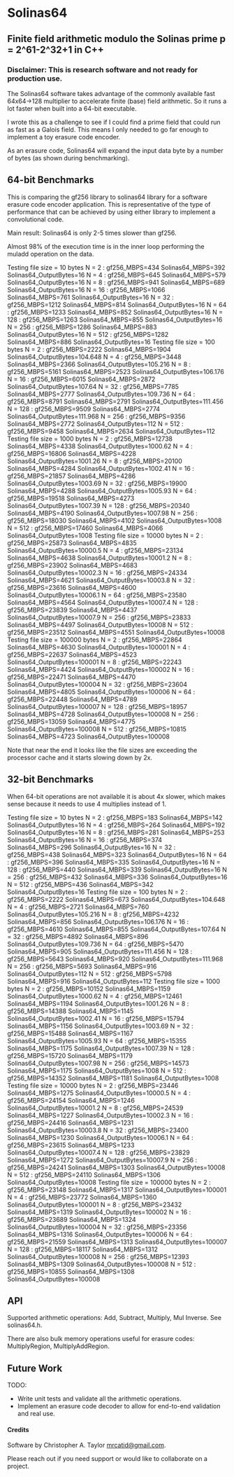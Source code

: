 # Solinas64
## Finite field arithmetic modulo the Solinas prime p = 2^61-2^32+1 in C++

### Disclaimer: This is research software and not ready for production use.

The Solinas64 software takes advantage of the commonly available fast
64x64->128 multiplier to accelerate finite (base) field arithmetic.
So it runs a lot faster when built into a 64-bit executable.

I wrote this as a challenge to see if I could find a prime field that could run as fast as a Galois field.  This means I only needed to go far enough to implement a toy erasure code encoder.

As an erasure code, Solinas64 will expand the input data byte by a number of bytes (as shown during benchmarking).

## 64-bit Benchmarks

This is comparing the gf256 library to solinas64 library for a software erasure code encoder application.
This is representative of the type of performance that can be achieved by using either library to implement a convolutional code.

Main result: Solinas64 is only 2-5 times slower than gf256.

Almost 98% of the execution time is in the inner loop performing the muladd operation on the data.

  Testing file size = 10 bytes
  N = 2 :  gf256_MBPS=434 Solinas64_MBPS=392 Solinas64_OutputBytes=16
  N = 4 :  gf256_MBPS=645 Solinas64_MBPS=579 Solinas64_OutputBytes=16
  N = 8 :  gf256_MBPS=941 Solinas64_MBPS=689 Solinas64_OutputBytes=16
  N = 16 :  gf256_MBPS=1066 Solinas64_MBPS=761 Solinas64_OutputBytes=16
  N = 32 :  gf256_MBPS=1212 Solinas64_MBPS=814 Solinas64_OutputBytes=16
  N = 64 :  gf256_MBPS=1233 Solinas64_MBPS=852 Solinas64_OutputBytes=16
  N = 128 :  gf256_MBPS=1263 Solinas64_MBPS=855 Solinas64_OutputBytes=16
  N = 256 :  gf256_MBPS=1286 Solinas64_MBPS=883 Solinas64_OutputBytes=16
  N = 512 :  gf256_MBPS=1282 Solinas64_MBPS=886 Solinas64_OutputBytes=16
  Testing file size = 100 bytes
  N = 2 :  gf256_MBPS=2222 Solinas64_MBPS=1904 Solinas64_OutputBytes=104.648
  N = 4 :  gf256_MBPS=3448 Solinas64_MBPS=2366 Solinas64_OutputBytes=105.216
  N = 8 :  gf256_MBPS=5161 Solinas64_MBPS=2523 Solinas64_OutputBytes=106.176
  N = 16 :  gf256_MBPS=6015 Solinas64_MBPS=2872 Solinas64_OutputBytes=107.64
  N = 32 :  gf256_MBPS=7785 Solinas64_MBPS=2777 Solinas64_OutputBytes=109.736
  N = 64 :  gf256_MBPS=8791 Solinas64_MBPS=2791 Solinas64_OutputBytes=111.456
  N = 128 :  gf256_MBPS=9509 Solinas64_MBPS=2774 Solinas64_OutputBytes=111.968
  N = 256 :  gf256_MBPS=9356 Solinas64_MBPS=2772 Solinas64_OutputBytes=112
  N = 512 :  gf256_MBPS=9458 Solinas64_MBPS=2634 Solinas64_OutputBytes=112
  Testing file size = 1000 bytes
  N = 2 :  gf256_MBPS=12738 Solinas64_MBPS=4338 Solinas64_OutputBytes=1000.62
  N = 4 :  gf256_MBPS=16806 Solinas64_MBPS=4228 Solinas64_OutputBytes=1001.26
  N = 8 :  gf256_MBPS=20100 Solinas64_MBPS=4284 Solinas64_OutputBytes=1002.41
  N = 16 :  gf256_MBPS=21857 Solinas64_MBPS=4286 Solinas64_OutputBytes=1003.69
  N = 32 :  gf256_MBPS=19900 Solinas64_MBPS=4288 Solinas64_OutputBytes=1005.93
  N = 64 :  gf256_MBPS=19518 Solinas64_MBPS=4273 Solinas64_OutputBytes=1007.39
  N = 128 :  gf256_MBPS=20340 Solinas64_MBPS=4190 Solinas64_OutputBytes=1007.98
  N = 256 :  gf256_MBPS=18030 Solinas64_MBPS=4102 Solinas64_OutputBytes=1008
  N = 512 :  gf256_MBPS=17460 Solinas64_MBPS=4066 Solinas64_OutputBytes=1008
  Testing file size = 10000 bytes
  N = 2 :  gf256_MBPS=25873 Solinas64_MBPS=4835 Solinas64_OutputBytes=10000.5
  N = 4 :  gf256_MBPS=23134 Solinas64_MBPS=4638 Solinas64_OutputBytes=10001.2
  N = 8 :  gf256_MBPS=23902 Solinas64_MBPS=4683 Solinas64_OutputBytes=10002.3
  N = 16 :  gf256_MBPS=24334 Solinas64_MBPS=4621 Solinas64_OutputBytes=10003.8
  N = 32 :  gf256_MBPS=23616 Solinas64_MBPS=4600 Solinas64_OutputBytes=10006.1
  N = 64 :  gf256_MBPS=23580 Solinas64_MBPS=4564 Solinas64_OutputBytes=10007.4
  N = 128 :  gf256_MBPS=23839 Solinas64_MBPS=4437 Solinas64_OutputBytes=10007.9
  N = 256 :  gf256_MBPS=23833 Solinas64_MBPS=4497 Solinas64_OutputBytes=10008
  N = 512 :  gf256_MBPS=23512 Solinas64_MBPS=4551 Solinas64_OutputBytes=10008
  Testing file size = 100000 bytes
  N = 2 :  gf256_MBPS=22864 Solinas64_MBPS=4630 Solinas64_OutputBytes=100001
  N = 4 :  gf256_MBPS=22637 Solinas64_MBPS=4523 Solinas64_OutputBytes=100001
  N = 8 :  gf256_MBPS=22243 Solinas64_MBPS=4424 Solinas64_OutputBytes=100002
  N = 16 :  gf256_MBPS=22471 Solinas64_MBPS=4470 Solinas64_OutputBytes=100004
  N = 32 :  gf256_MBPS=23604 Solinas64_MBPS=4805 Solinas64_OutputBytes=100006
  N = 64 :  gf256_MBPS=22448 Solinas64_MBPS=4789 Solinas64_OutputBytes=100007
  N = 128 :  gf256_MBPS=18957 Solinas64_MBPS=4728 Solinas64_OutputBytes=100008
  N = 256 :  gf256_MBPS=13059 Solinas64_MBPS=4775 Solinas64_OutputBytes=100008
  N = 512 :  gf256_MBPS=10815 Solinas64_MBPS=4723 Solinas64_OutputBytes=100008

Note that near the end it looks like the file sizes are exceeding the processor cache and it starts slowing down by 2x.

## 32-bit Benchmarks

When 64-bit operations are not available it is about 4x slower, which makes sense because it needs to use 4 multiplies instead of 1.

  Testing file size = 10 bytes
  N = 2 :  gf256_MBPS=183 Solinas64_MBPS=142 Solinas64_OutputBytes=16
  N = 4 :  gf256_MBPS=264 Solinas64_MBPS=192 Solinas64_OutputBytes=16
  N = 8 :  gf256_MBPS=281 Solinas64_MBPS=253 Solinas64_OutputBytes=16
  N = 16 :  gf256_MBPS=374 Solinas64_MBPS=296 Solinas64_OutputBytes=16
  N = 32 :  gf256_MBPS=438 Solinas64_MBPS=323 Solinas64_OutputBytes=16
  N = 64 :  gf256_MBPS=396 Solinas64_MBPS=335 Solinas64_OutputBytes=16
  N = 128 :  gf256_MBPS=440 Solinas64_MBPS=339 Solinas64_OutputBytes=16
  N = 256 :  gf256_MBPS=432 Solinas64_MBPS=336 Solinas64_OutputBytes=16
  N = 512 :  gf256_MBPS=436 Solinas64_MBPS=342 Solinas64_OutputBytes=16
  Testing file size = 100 bytes
  N = 2 :  gf256_MBPS=2222 Solinas64_MBPS=673 Solinas64_OutputBytes=104.648
  N = 4 :  gf256_MBPS=2721 Solinas64_MBPS=760 Solinas64_OutputBytes=105.216
  N = 8 :  gf256_MBPS=4232 Solinas64_MBPS=856 Solinas64_OutputBytes=106.176
  N = 16 :  gf256_MBPS=4610 Solinas64_MBPS=855 Solinas64_OutputBytes=107.64
  N = 32 :  gf256_MBPS=4892 Solinas64_MBPS=896 Solinas64_OutputBytes=109.736
  N = 64 :  gf256_MBPS=5470 Solinas64_MBPS=905 Solinas64_OutputBytes=111.456
  N = 128 :  gf256_MBPS=5643 Solinas64_MBPS=920 Solinas64_OutputBytes=111.968
  N = 256 :  gf256_MBPS=5693 Solinas64_MBPS=916 Solinas64_OutputBytes=112
  N = 512 :  gf256_MBPS=5798 Solinas64_MBPS=916 Solinas64_OutputBytes=112
  Testing file size = 1000 bytes
  N = 2 :  gf256_MBPS=10152 Solinas64_MBPS=1159 Solinas64_OutputBytes=1000.62
  N = 4 :  gf256_MBPS=12461 Solinas64_MBPS=1194 Solinas64_OutputBytes=1001.26
  N = 8 :  gf256_MBPS=14388 Solinas64_MBPS=1145 Solinas64_OutputBytes=1002.41
  N = 16 :  gf256_MBPS=15794 Solinas64_MBPS=1156 Solinas64_OutputBytes=1003.69
  N = 32 :  gf256_MBPS=15488 Solinas64_MBPS=1167 Solinas64_OutputBytes=1005.93
  N = 64 :  gf256_MBPS=15355 Solinas64_MBPS=1175 Solinas64_OutputBytes=1007.39
  N = 128 :  gf256_MBPS=15720 Solinas64_MBPS=1179 Solinas64_OutputBytes=1007.98
  N = 256 :  gf256_MBPS=14573 Solinas64_MBPS=1175 Solinas64_OutputBytes=1008
  N = 512 :  gf256_MBPS=14352 Solinas64_MBPS=1181 Solinas64_OutputBytes=1008
  Testing file size = 10000 bytes
  N = 2 :  gf256_MBPS=23446 Solinas64_MBPS=1275 Solinas64_OutputBytes=10000.5
  N = 4 :  gf256_MBPS=24154 Solinas64_MBPS=1246 Solinas64_OutputBytes=10001.2
  N = 8 :  gf256_MBPS=24539 Solinas64_MBPS=1227 Solinas64_OutputBytes=10002.3
  N = 16 :  gf256_MBPS=24416 Solinas64_MBPS=1231 Solinas64_OutputBytes=10003.8
  N = 32 :  gf256_MBPS=23400 Solinas64_MBPS=1230 Solinas64_OutputBytes=10006.1
  N = 64 :  gf256_MBPS=23615 Solinas64_MBPS=1233 Solinas64_OutputBytes=10007.4
  N = 128 :  gf256_MBPS=23829 Solinas64_MBPS=1272 Solinas64_OutputBytes=10007.9
  N = 256 :  gf256_MBPS=24241 Solinas64_MBPS=1303 Solinas64_OutputBytes=10008
  N = 512 :  gf256_MBPS=24110 Solinas64_MBPS=1306 Solinas64_OutputBytes=10008
  Testing file size = 100000 bytes
  N = 2 :  gf256_MBPS=23148 Solinas64_MBPS=1317 Solinas64_OutputBytes=100001
  N = 4 :  gf256_MBPS=23772 Solinas64_MBPS=1360 Solinas64_OutputBytes=100001
  N = 8 :  gf256_MBPS=23432 Solinas64_MBPS=1319 Solinas64_OutputBytes=100002
  N = 16 :  gf256_MBPS=23689 Solinas64_MBPS=1324 Solinas64_OutputBytes=100004
  N = 32 :  gf256_MBPS=23356 Solinas64_MBPS=1316 Solinas64_OutputBytes=100006
  N = 64 :  gf256_MBPS=21559 Solinas64_MBPS=1313 Solinas64_OutputBytes=100007
  N = 128 :  gf256_MBPS=18117 Solinas64_MBPS=1312 Solinas64_OutputBytes=100008
  N = 256 :  gf256_MBPS=12393 Solinas64_MBPS=1309 Solinas64_OutputBytes=100008
  N = 512 :  gf256_MBPS=10855 Solinas64_MBPS=1308 Solinas64_OutputBytes=100008

## API

Supported arithmetic operations: Add, Subtract, Multiply, Mul Inverse.  See solinas64.h.

There are also bulk memory operations useful for erasure codes: MultiplyRegion, MultiplyAddRegion.


## Future Work

TODO:
+ Write unit tests and validate all the arithmetic operations.
+ Implement an erasure code decoder to allow for end-to-end validation and real use.


#### Credits

Software by Christopher A. Taylor <mrcatid@gmail.com>.

Please reach out if you need support or would like to collaborate on a project.
